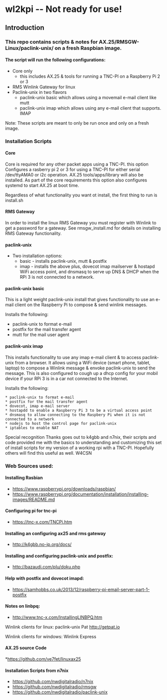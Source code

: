 # wl2kpi -- Not ready for use!

## Introduction

### This repo contains scripts & notes for AX.25/RMSGW-Linux/paclink-unix/ on a fresh Raspbian image.

#### The script will run the following configurations:
* Core only
	* this includes AX.25 & tools for running a TNC-PI on a Raspberry Pi 2 or 3
* RMS Winlink Gateway for linux
* Paclink-unix in two flavors
	* paclink-unix basic which allows using a movemail e-mail client like mutt
	* paclink-unix imap which allows using any e-mail client that supports. IMAP

Note: These scripts are meant to only be run once and only on a fresh image.

### Installation Scripts

#### Core
Core is required for any other packet apps using a TNC-PI. this option Configures a 
rasberry pi 2 or 3 for using a TNC-PI for either serial /dev/ttyAMA0 or i2c operation.
AX.25 tools/apps/library will also be installed. As part of the core requirements this
option also configures systemd to start AX.25 at boot time.

Regardless of what functionality you want ot install, the first thing to run is install.sh 

#### RMS Gateway
In order to install the linux RMS Gateway you must register with Winlink to get a password
for a gateway.
See rmsgw_install.md for details on installing RMS Gateway functionality.

#### paclink-unix
* Two installation options:
	* basic - installs paclink-unix, mutt & postfix
	* imap - installs the above plus, dovecot imap mailserver & hostapd WiFi access point, and dnsmasq to serve up DNS & DHCP when the RPi 3 is not connected to a network.
	
#### paclink-unix basic

This is a light weight paclink-unix install that gives functionality to use an e-mail client 
on the Raspberry Pi to compose & send winlink messages.

Installs the following:

* paclink-unix to format e-mail
* postfix for the mail transfer agent
* mutt for the mail user agent

#### paclink-unix imap

This installs functionality to use any imap e-mail client & to access paclink-unix from a browser.
It allows using a WiFi device (smart phone, tablet, laptop) to compose a Winlink message & envoke 
paclink-unix to send the message. This is also configured to cough up a dhcp config for your mobil 
device if your RPi 3 is in a car not connected to the Internet.

Installs the following:

	* paclink-unix to format e-mail
	* postfix for the mail transfer agent
	* dovecot, imap e-mail server
	* hostapdd to enable a Raspberry Pi 3 to be a virtual access point
	* dnsmasq to allow connecting to the Raspbery Pi when it is not connected to a network
	* nodejs to host the control page for paclink-unix
	* iptables to enable NAT
	
Special recognition
Thanks goes out to k4gbb and n7nix, their scripts and code provided me with the basics to understanding 
and customizing this set of install scripts for my version of a working rpi with a TNC-PI. Hopefully others
will find this useful as well.
W4CSN

### Web Sources used:
#### Installing Rasbian
* https://www.raspberrypi.org/downloads/raspbian/
* https://www.raspberrypi.org/documentation/installation/installing-images/README.md

#### Configuring pi for tnc-pi
* https://tnc-x.com/TNCPi.htm

#### Installing an configuring ax25 and rms gateway
* http://k4gbb.no-ip.org/docs/

#### Installing and configuring paclink-unix and postfix:
* http://bazaudi.com/plu/doku.php

#### Help with postfix and dovecot imapd:
* https://samhobbs.co.uk/2013/12/raspberry-pi-email-server-part-1-postfix

#### Notes on linbpq:
* http://www.tnc-x.com/InstallingLINBPQ.htm

Winlink clients for linux:
paclink-unix
Pat   http://getpat.io

Winlink clients for windows:
Winlink Express

#### AX.25 source Code
*https://github.com/ve7fet/linuxax25

#### Installation Scripts from n7nix
* https://github.com/nwdigitalradio/n7nix
* https://github.com/nwdigitalradio/rmsgw
* https://github.com/nwdigitalradio/paclink-unix
